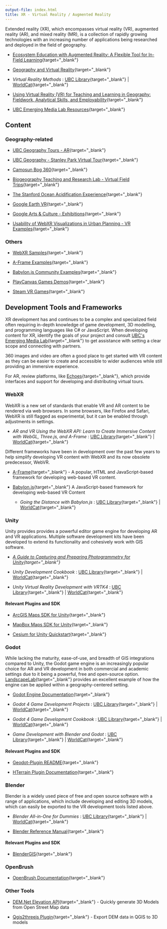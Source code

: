 ```yaml
---
output-file: index.html
title: XR - Virtual Reality / Augmented Reality
---
```


Extended reality (XR), which encompasses virtual reality (VR), augmented reality
(AR), and mixed reality (MR), is a collection of rapidly growing technologies
with an increasing number of applications being researched and deployed in the
field of geography.

- [Ecosystem Education with Augmented Reality: A Flexible Tool for In-Field Learning](https://doi.org/10.1080/00330124.2022.2134151){target="\_blank"}

- [Geography and Virtual Reality](https://doi.org/10.1111/gec3.12590){target="\_blank"}

- _Virtual Reality Methods_ :
  [UBC Library](https://go.exlibris.link/xsjXLkBR){target="\_blank"} |
  [WorldCat](https://search.worldcat.org/title/1328132145){target="\_blank"}

- [Using Virtual Reality (VR) for Teaching and Learning in Geography: Fieldwork, Analytical Skills, and Employability](https://doi.org/10.1080/03098265.2021.1901867){target="\_blank"}

- [UBC Emerging Media Lab Resources](https://eml.ubc.ca/resources/){target="\_blank"}

## Content

### Geography-related

- [UBC Geography Tours - AR](https://explore.echoes.xyz/profiles/hw7VpyzPikTPGXOJ){target="\_blank"}

- [UBC Geography - Stanley Park Virtual Tour](https://eml.ubc.ca/projects/geography-vr/){target="\_blank"}

- [Camosun Bog 360](https://mikejerowsky.com/camosun-bog-360/){target="\_blank"}

- [Biogeography Teaching and Research Lab - Virtual Field Trips](https://blogs.ubc.ca/alpineplants/virtual-field-trips/){target="\_blank"}

- [The Stanford Ocean Acidification Experience](https://store.steampowered.com/app/409020/The_Stanford_Ocean_Acidification_Experience/){target="\_blank"}

- [Google Earth VR](https://store.steampowered.com/app/348250/Google_Earth_VR/){target="\_blank"}

- [Google Arts & Culture - Exhibitions](https://artsandculture.google.com/project/expeditions#about){target="\_blank"}

- [Usability of WebXR Visualizations in Urban Planning - VR Examples](https://moonshroom.github.io/Spatial_WebXR/VR_index.html){target="\_blank"}

### Others

- [WebXR Samples](https://immersive-web.github.io/webxr-samples/){target="\_blank"}

- [A-Frame Examples](https://aframe.io/aframe/examples/){target="\_blank"}

- [Babylon.js Community Examples](https://www.babylonjs.com/community/){target="\_blank"}

- [PlayCanvas Games Demos](https://playcanvas.com/explore){target="\_blank"}

- [Steam VR Games](https://store.steampowered.com/vr/){target="\_blank"}

## Development Tools and Frameworks

XR development has and continues to be a complex and specialized field often
requiring in-depth knowledge of game development, 3D modelling, and programming
languages like C# or JavaScript. When developing content for XR, identify the
goals of your project and consult
[UBC's Emerging Media Lab](https://eml.ubc.ca/){target="\_blank"} to get
assistance with setting a clear scope and connecting with partners.

360 images and video are often a good place to get started with VR content as
they can be easier to create and accessible to wider audiences while still
providing an immersive experience.

For AR, review platforms, like [Echoes](https://echoes.xyz/){target="\_blank"},
which provide interfaces and support for developing and distributing virtual
tours.

### WebXR

WebXR is a new set of standards that enable VR and AR content to be rendered via
web browsers. In some browsers, like Firefox and Safari, WebXR is still flagged
as experimental, but it can be enabled through adjustments in settings.

- _AR and VR Using the WebXR API: Learn to Create Immersive Content with WebGL,
  Three.js, and A-Frame_ :
  [UBC Library](https://go.exlibris.link/xkKTvLbB){target="\_blank"} |
  [WorldCat](https://search.worldcat.org/title/1238205512){target="\_blank"}

Different frameworks have been in development over the past few years to help
simplify developing VR content with WebXR and its now obsolete predecessor,
WebVR.

- [A-Frame](https://aframe.io/){target="\_blank"} - A popular, HTML and
  JavaScript-based framework for developing web-based VR content.

- [Babylon.js](https://www.babylonjs.com/){target="\_blank"} A JavaScript-based
  framework for developing web-based VR Content

  - _Going the Distance with Babylon.js_ :
    [UBC Library](https://go.exlibris.link/FPW2334K){target="\_blank"} |
    [WorldCat](https://search.worldcat.org/title/1345460312){target="\_blank"}

### Unity

Unity provides provides a powerful editor game engine for developing AR and VR
applications. Multiple software development kits have been developed to extend
its functionality and cohesively work with GIS software.

- _[A Guide to Capturing and Preparing Photogrammetry for Unity](https://docs.google.com/document/d/1-hlQora-awgVfJmYvbsqz1VY7opF9tYTTObRFYIeStA/preview){target="\_blank"}_

- _Unity Development Cookbook_ :
  [UBC Library](https://go.exlibris.link/Z0s14jy0){target="\_blank"} |
  [WorldCat](https://search.worldcat.org/title/1392345620){target="\_blank"}

- _Unity Virtual Reality Development with VRTK4_ :
  [UBC Library](https://go.exlibris.link/RZ4dSxDl){target="\_blank"} |
  [WorldCat](https://search.worldcat.org/title/1314795210){target="\_blank"}

#### Relevant Plugins and SDK

- [ArcGIS Maps SDK for Unity](https://developers.arcgis.com/unity/){target="\_blank"}

- [MapBox Maps SDK for Unity](https://docs.mapbox.com/unity/maps/guides/){target="\_blank"}

- [Cesium for Unity Quickstart](https://cesium.com/learn/unity/unity-quickstart/){target="\_blank"}

### Godot

While lacking the maturity, ease-of-use, and breadth of GIS integrations
compared to Unity, the Godot game engine is an increasingly popular choice for
AR and VR development in both commercial and academic settings due to it being a
powerful, free and open-source option.
[LandscapeLab](https://landscapelab.boku.ac.at){target="\_blank"} provides an
excellent example of how the engine can be applied within a geography-centered
setting.

- [Godot Engine Documentation](https://docs.godotengine.org/en/stable/){target="\_blank"}

- _Godot 4 Game Development Projects_ :
  [UBC Library](https://go.exlibris.link/rQkxd2Bl){target="\_blank"} |
  [WorldCat](https://search.worldcat.org/title/1396235754){target="\_blank"}

- _Godot 4 Game Development Cookbook_ :
  [UBC Library](https://go.exlibris.link/Zh53LNQs){target="\_blank"} |
  [WorldCat](https://search.worldcat.org/title/1381711076){target="\_blank"}

- _Game Development with Blender and Godot_ :
  [UBC Library](https://go.exlibris.link/mpqzSL4G){target="\_blank"} |
  [WorldCat](https://search.worldcat.org/title/1344542144){target="\_blank"}

#### Relevant Plugins and SDK

- [Geodot-Plugin README](https://github.com/boku-ilen/geodot-plugin){target="\_blank"}

- [HTerrain Plugin Documentation](https://hterrain-plugin.readthedocs.io/en/latest/){target="\_blank"}

### Blender

Blender is a widely used piece of free and open source software with a range of
applications, which include developing and editing 3D models, which can easily
be exported to the VR development tools listed above.

- _Blender All-in-One for Dummies_ :
  [UBC Library](https://go.exlibris.link/cW7HTtpp){target="\_blank"} |
  [WorldCat](https://search.worldcat.org/title/1428261122){target="\_blank"}

- [Blender Reference Manual](https://docs.blender.org/manual/en/latest/){target="\_blank"}

#### Relevant Plugins and SDK

- [BlenderGIS](https://github.com/domlysz/BlenderGIS){target="\_blank"}

### OpenBrush

- [OpenBrush Documentation](https://docs.openbrush.app/){target="\_blank"}

### Other Tools

- [DEM.Net Elevation API](https://elevationapi.com/){target="\_blank"} - Quickly
  generate 3D Models from Open Street Map data

- [Qgis2threejs Plugin](https://qgis2threejs.readthedocs.io/en/docs/Exporter.html){target="\_blank"} -
  Export DEM data in QGIS to 3D models
